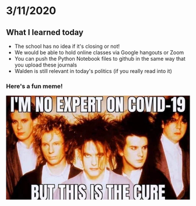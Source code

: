 # 3/11/2020

## What I learned today 

- The school has no idea if it's closing or not!
- We would be able to hold online classes via Google hangouts or Zoom
- You can push the Python Notebook files to github in the same way that you upload these journals
- Walden is still relevant in today's politics (if you really read into it)


### Here's a fun meme!

![Picture](Images/joke-the-cure.jpg)